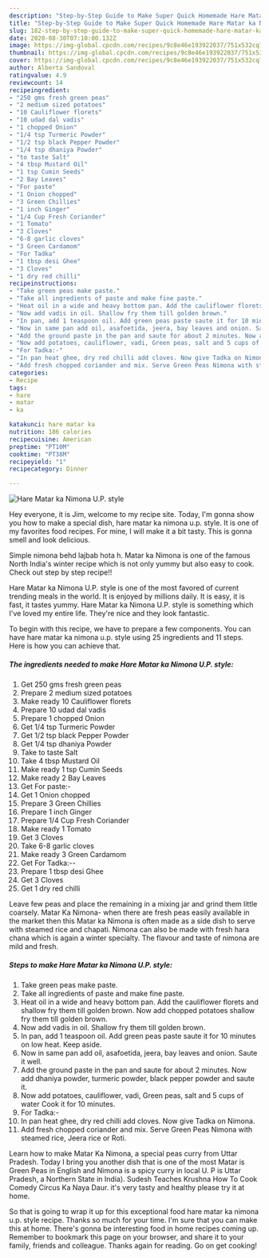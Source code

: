 ```yaml
---
description: "Step-by-Step Guide to Make Super Quick Homemade Hare Matar ka Nimona U.P. style"
title: "Step-by-Step Guide to Make Super Quick Homemade Hare Matar ka Nimona U.P. style"
slug: 182-step-by-step-guide-to-make-super-quick-homemade-hare-matar-ka-nimona-up-style
date: 2020-08-30T07:10:00.132Z
image: https://img-global.cpcdn.com/recipes/9c8e46e193922037/751x532cq70/hare-matar-ka-nimona-up-style-recipe-main-photo.jpg
thumbnail: https://img-global.cpcdn.com/recipes/9c8e46e193922037/751x532cq70/hare-matar-ka-nimona-up-style-recipe-main-photo.jpg
cover: https://img-global.cpcdn.com/recipes/9c8e46e193922037/751x532cq70/hare-matar-ka-nimona-up-style-recipe-main-photo.jpg
author: Alberta Sandoval
ratingvalue: 4.9
reviewcount: 14
recipeingredient:
- "250 gms fresh green peas"
- "2 medium sized potatoes"
- "10 Cauliflower florets"
- "10 udad dal vadis"
- "1 chopped Onion"
- "1/4 tsp Turmeric Powder"
- "1/2 tsp black Pepper Powder"
- "1/4 tsp dhaniya Powder"
- "to taste Salt"
- "4 tbsp Mustard Oil"
- "1 tsp Cumin Seeds"
- "2 Bay Leaves"
- "For paste"
- "1 Onion chopped"
- "3 Green Chillies"
- "1 inch Ginger"
- "1/4 Cup Fresh Coriander"
- "1 Tomato"
- "3 Cloves"
- "6-8 garlic cloves"
- "3 Green Cardamom"
- "For Tadka"
- "1 tbsp desi Ghee"
- "3 Cloves"
- "1 dry red chilli"
recipeinstructions:
- "Take green peas make paste."
- "Take all ingredients of paste and make fine paste."
- "Heat oil in a wide and heavy bottom pan. Add the cauliflower florets and shallow fry them till golden brown. Now add chopped potatoes shallow fry them till golden brown."
- "Now add vadis in oil. Shallow fry them till golden brown."
- "In pan, add 1 teaspoon oil. Add green peas paste saute it for 10 minutes on low heat. Keep aside."
- "Now in same pan add oil, asafoetida, jeera, bay leaves and onion. Saute it well."
- "Add the ground paste in the pan and saute for about 2 minutes. Now add dhaniya powder, turmeric powder, black pepper powder and saute it."
- "Now add potatoes, cauliflower, vadi, Green peas, salt and 5 cups of water Cook it for 10 minutes."
- "For Tadka:-"
- "In pan heat ghee, dry red chilli add cloves. Now give Tadka on Nimona."
- "Add fresh chopped coriander and mix. Serve Green Peas Nimona with steamed rice, Jeera rice or Roti."
categories:
- Recipe
tags:
- hare
- matar
- ka

katakunci: hare matar ka 
nutrition: 186 calories
recipecuisine: American
preptime: "PT10M"
cooktime: "PT38M"
recipeyield: "1"
recipecategory: Dinner

---
```



![Hare Matar ka Nimona U.P. style](https://img-global.cpcdn.com/recipes/9c8e46e193922037/751x532cq70/hare-matar-ka-nimona-up-style-recipe-main-photo.jpg)

Hey everyone, it is Jim, welcome to my recipe site. Today, I'm gonna show you how to make a special dish, hare matar ka nimona u.p. style. It is one of my favorites food recipes. For mine, I will make it a bit tasty. This is gonna smell and look delicious.

Simple nimona behd lajbab hota h. Matar ka Nimona is one of the famous North India&#39;s winter recipe which is not only yummy but also easy to cook. Check out step by step recipe!!

Hare Matar ka Nimona U.P. style is one of the most favored of current trending meals in the world. It is enjoyed by millions daily. It is easy, it is fast, it tastes yummy. Hare Matar ka Nimona U.P. style is something which I've loved my entire life. They're nice and they look fantastic.


To begin with this recipe, we have to prepare a few components. You can have hare matar ka nimona u.p. style using 25 ingredients and 11 steps. Here is how you can achieve that.

<!--inarticleads1-->

##### The ingredients needed to make Hare Matar ka Nimona U.P. style:

1. Get 250 gms fresh green peas
1. Prepare 2 medium sized potatoes
1. Make ready 10 Cauliflower florets
1. Prepare 10 udad dal vadis
1. Prepare 1 chopped Onion
1. Get 1/4 tsp Turmeric Powder
1. Get 1/2 tsp black Pepper Powder
1. Get 1/4 tsp dhaniya Powder
1. Take to taste Salt
1. Take 4 tbsp Mustard Oil
1. Make ready 1 tsp Cumin Seeds
1. Make ready 2 Bay Leaves
1. Get For paste:-
1. Get 1 Onion chopped
1. Prepare 3 Green Chillies
1. Prepare 1 inch Ginger
1. Prepare 1/4 Cup Fresh Coriander
1. Make ready 1 Tomato
1. Get 3 Cloves
1. Take 6-8 garlic cloves
1. Make ready 3 Green Cardamom
1. Get For Tadka:--
1. Prepare 1 tbsp desi Ghee
1. Get 3 Cloves
1. Get 1 dry red chilli


Leave few peas and place the remaining in a mixing jar and grind them little coarsely. Matar Ka Nimona- when there are fresh peas easily available in the market then this Matar ka Nimona is often made as a side dish to serve with steamed rice and chapati. Nimona can also be made with fresh hara chana which is again a winter specialty. The flavour and taste of nimona are mild and fresh. 

<!--inarticleads2-->

##### Steps to make Hare Matar ka Nimona U.P. style:

1. Take green peas make paste.
1. Take all ingredients of paste and make fine paste.
1. Heat oil in a wide and heavy bottom pan. Add the cauliflower florets and shallow fry them till golden brown. Now add chopped potatoes shallow fry them till golden brown.
1. Now add vadis in oil. Shallow fry them till golden brown.
1. In pan, add 1 teaspoon oil. Add green peas paste saute it for 10 minutes on low heat. Keep aside.
1. Now in same pan add oil, asafoetida, jeera, bay leaves and onion. Saute it well.
1. Add the ground paste in the pan and saute for about 2 minutes. Now add dhaniya powder, turmeric powder, black pepper powder and saute it.
1. Now add potatoes, cauliflower, vadi, Green peas, salt and 5 cups of water Cook it for 10 minutes.
1. For Tadka:-
1. In pan heat ghee, dry red chilli add cloves. Now give Tadka on Nimona.
1. Add fresh chopped coriander and mix. Serve Green Peas Nimona with steamed rice, Jeera rice or Roti.


Learn how to make Matar Ka Nimona, a special peas curry from Uttar Pradesh. Today I bring you another dish that is one of the most Matar is Green Peas in English and Nimona is a spicy curry in local U. P is Uttar Pradesh, a Northern State in India). Sudesh Teaches Krushna How To Cook Comedy Circus Ka Naya Daur. it&#39;s very tasty and healthy please try it at home. 

So that is going to wrap it up for this exceptional food hare matar ka nimona u.p. style recipe. Thanks so much for your time. I'm sure that you can make this at home. There's gonna be interesting food in home recipes coming up. Remember to bookmark this page on your browser, and share it to your family, friends and colleague. Thanks again for reading. Go on get cooking!
